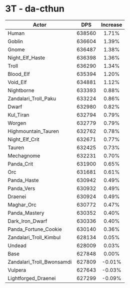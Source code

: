 # 3T - da-cthun
| Actor | DPS | Increase |
|---|:---:|:---:|
|Human|638560|1.71%|
|Goblin|636604|1.39%|
|Gnome|636487|1.38%|
|Night_Elf_Haste|636398|1.36%|
|Troll|636290|1.34%|
|Blood_Elf|635394|1.20%|
|Void_Elf|634881|1.12%|
|Nightborne|633393|0.88%|
|Zandalari_Troll_Paku|633224|0.86%|
|Dwarf|632980|0.82%|
|Kul_Tiran|632794|0.79%|
|Worgen|632779|0.79%|
|Highmountain_Tauren|632762|0.78%|
|Night_Elf_Crit|632671|0.77%|
|Tauren|632425|0.73%|
|Mechagnome|632231|0.70%|
|Panda_Crit|631900|0.65%|
|Orc|631681|0.61%|
|Panda_Haste|630942|0.49%|
|Panda_Vers|630932|0.49%|
|Draenei|630924|0.49%|
|Maghar_Orc|630772|0.47%|
|Panda_Mastery|630352|0.40%|
|Dark_Iron_Dwarf|630336|0.40%|
|Panda_Fortune_Cookie|630140|0.36%|
|Zandalari_Troll_Kimbul|628134|0.05%|
|Undead|628009|0.03%|
|Base|627848|0.00%|
|Zandalari_Troll_Bwonsamdi|627809|-0.01%|
|Vulpera|627643|-0.03%|
|Lightforged_Draenei|627299|-0.09%|
